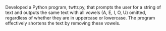 Developed a Python program, twttr.py, that prompts the user for a string of text and outputs the same text with all vowels (A, E, I, O, U) omitted, regardless of whether they are in uppercase or lowercase. The program effectively shortens the text by removing these vowels.